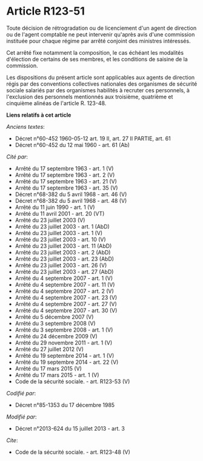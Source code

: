 # Article R123-51

Toute décision de rétrogradation ou de licenciement d'un agent de direction ou de l'agent comptable ne peut intervenir
qu'après avis d'une commission instituée pour chaque régime par arrêté conjoint des ministres intéressés. 

Cet arrêté fixe notamment la composition, le cas échéant les modalités d'élection de certains de ses membres, et les
conditions de saisine de la commission. 

Les dispositions du présent article sont applicables aux agents de direction régis par des conventions collectives nationales
des organismes de sécurité sociale salariés par des organismes habilités à recruter ces personnels, à l'exclusion des
personnels mentionnés aux troisième, quatrième et cinquième alinéas de l'article R. 123-48.

**Liens relatifs à cet article**

_Anciens textes_:

  - Décret n°60-452 1960-05-12 art. 19 II, art. 27 II PARTIE, art. 61
  - Décret n°60-452 du 12 mai 1960 - art. 61 (Ab)

_Cité par_:

  - Arrêté du 17 septembre 1963 - art. 1 (V)
  - Arrêté du 17 septembre 1963 - art. 2 (V)
  - Arrêté du 17 septembre 1963 - art. 21 (V)
  - Arrêté du 17 septembre 1963 - art. 35 (V)
  - Décret n°68-382 du 5 avril 1968 - art. 46 (V)
  - Décret n°68-382 du 5 avril 1968 - art. 48 (V)
  - Arrêté du 11 juin 1990 - art. 1 (V)
  - Arrêté du 11 avril 2001 - art. 20 (VT)
  - Arrêté du 23 juillet 2003 (V)
  - Arrêté du 23 juillet 2003 - art. 1 (AbD)
  - Arrêté du 23 juillet 2003 - art. 1 (V)
  - Arrêté du 23 juillet 2003 - art. 10 (V)
  - Arrêté du 23 juillet 2003 - art. 11 (AbD)
  - Arrêté du 23 juillet 2003 - art. 2 (AbD)
  - Arrêté du 23 juillet 2003 - art. 23 (AbD)
  - Arrêté du 23 juillet 2003 - art. 26 (V)
  - Arrêté du 23 juillet 2003 - art. 27 (AbD)
  - Arrêté du 4 septembre 2007 - art. 1 (V)
  - Arrêté du 4 septembre 2007 - art. 11 (V)
  - Arrêté du 4 septembre 2007 - art. 2 (V)
  - Arrêté du 4 septembre 2007 - art. 23 (V)
  - Arrêté du 4 septembre 2007 - art. 27 (V)
  - Arrêté du 4 septembre 2007 - art. 30 (V)
  - Arrêté du 5 décembre 2007 (V)
  - Arrêté du 3 septembre 2008 (V)
  - Arrêté du 3 septembre 2008 - art. 1 (V)
  - Arrêté du 24 décembre 2009 (V)
  - Arrêté du 29 novembre 2011 - art. 1 (V)
  - Arrêté du 27 juillet 2012 (V)
  - Arrêté du 19 septembre 2014 - art. 1 (V)
  - Arrêté du 19 septembre 2014 - art. 22 (V)
  - Arrêté du 17 mars 2015 (V)
  - Arrêté du 17 mars 2015 - art. 1 (V)
  - Code de la sécurité sociale. - art. R123-53 (V)

_Codifié par_:

  - Décret n°85-1353 du 17 décembre 1985

_Modifié par_:

  - Décret n°2013-624 du 15 juillet 2013 - art. 3

_Cite_:

  - Code de la sécurité sociale. - art. R123-48 (V)
